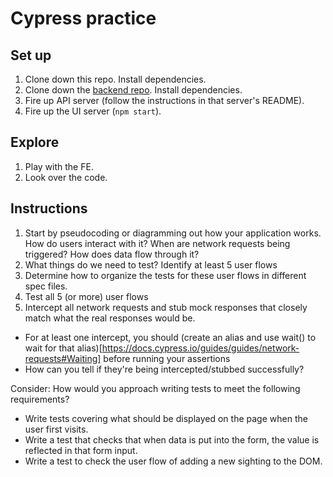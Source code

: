 # Cypress practice

## Set up

1. Clone down this repo. Install dependencies.
1. Clone down the [backend repo](https://github.com/turingschool-examples/react-practice-servers). Install dependencies.
1. Fire up API server (follow the instructions in that server's README).
1. Fire up the UI server (`npm start`).

## Explore

1. Play with the FE.
1. Look over the code.

## Instructions
1. Start by pseudocoding or diagramming out how your application works. How do users interact with it? When are network requests being triggered? How does data flow through it?
1. What things do we need to test?   Identify at least 5 user flows
1. Determine how to organize the tests for these user flows in different spec files.
1. Test all 5 (or more) user flows
1. Intercept all network requests and stub mock responses that closely match what the real responses would be.
  * For at least one intercept, you should (create an alias and use wait() to wait for that alias)[https://docs.cypress.io/guides/guides/network-requests#Waiting] before running your assertions
  * How can you tell if they're being intercepted/stubbed successfully?

Consider:  How would you approach writing tests to meet the following requirements?
* Write tests covering what should be displayed on the page when the user first visits.
* Write a test that checks that when data is put into the form, the value is reflected in that form input.
* Write a test to check the user flow of adding a new sighting to the DOM.


